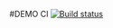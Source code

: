 #DEMO CI [![Build status](https://ci.appveyor.com/api/projects/status/6xdel95aii4rarul/branch/main?svg=true)](https://ci.appveyor.com/project/ArtemZadunaev/java-postman/branch/main)
